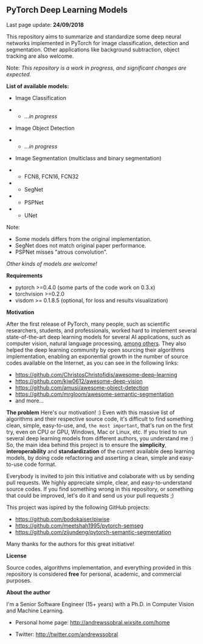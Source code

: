 ## PyTorch Deep Learning Models

Last page update: **24/09/2018**

This repository aims to summarize and standardize some deep neural networks implemented in PyTorch for image classification, detection and segmentation. Other applications like background subtraction, object tracking are also welcome.

Note: *This repository is a work in progress, and significant changes are expected.*

**List of available models:**

* Image Classification

* * *...in progress*

* Image Object Detection

* * *...in progress*

* Image Segmentation (multiclass and binary segmentation)

* * FCN8, FCN16, FCN32
* * SegNet
* * PSPNet
* * UNet

Note:
* Some models differs from the original implementation. 
* SegNet does not match original paper performance.
* PSPNet misses "atrous convolution".

*Other kinds of models are welcome!*

**Requirements**
* pytorch >=0.4.0 (some parts of the code work on 0.3.x)
* torchvision >=0.2.0
* visdom >= 0.1.8.5 (optional, for loss and results visualization)

**Motivation**

After the first release of PyTorch, many people, such as scientific researchers, students, and professionals, worked hard to implement several state-of-the-art deep learning models for several AI applications, such as computer vision, natural language processing, [among others](https://machinelearningmastery.com/inspirational-applications-deep-learning/). They also helped the deep learning community by open sourcing their algorithms implementation, enabling an exponential growth in the number of source codes available on the Internet, as you can see in the following links:

* https://github.com/ChristosChristofidis/awesome-deep-learning
* https://github.com/kjw0612/awesome-deep-vision
* https://github.com/amusi/awesome-object-detection
* https://github.com/mrgloom/awesome-semantic-segmentation
* and more...

**The problem** Here's our motivation! :)
Even with this massive list of algorithms and their respective source code, it's difficult to find something clean, simple, easy-to-use, and, `the most important`, that's run on the first try, even on CPU or GPU, Windows, Mac or Linux, etc. If you tried to run several deep learning models from different authors, you understand me :)
So, the main idea behind this project is to ensure the **simplicity**, **interoperability** and **standardization** of the current available deep learning models, by doing code refactoring and asserting a clean, simple and easy-to-use code format. 

Everybody is invited to join this initiative and colaborate with us by sending pull requests. We highly appreciate simple, clear, and easy-to-understand source codes. If you find something wrong in this repository, or something that could be improved, let's do it and send us your pull requests ;)

This project was ispired by the following GitHub projects:

* https://github.com/bodokaiser/piwise
* https://github.com/meetshah1995/pytorch-semseg
* https://github.com/zijundeng/pytorch-semantic-segmentation

Many thanks for the authors for this great initiative!

**License** 

Source codes, algorithms implementation, and everything provided in this repository is considered **free** for personal, academic, and commercial purposes.

**About the author**

I'm a Senior Software Engineer (15+ years) with a Ph.D. in Computer Vision and Machine Learning. 

* Personal home page:
http://andrewssobral.wixsite.com/home

* Twitter: http://twitter.com/andrewssobral

